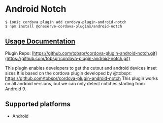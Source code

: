 # Android Notch

```
$ ionic cordova plugin add cordova-plugin-android-notch
$ npm install @oneserve-cordova-plugins/android-notch
```

## [Usage Documentation](https://oneserve.gitbook.io/oneserve-cordova-plugins/plugins/android-notch/)

Plugin Repo: [https://github.com/tobspr/cordova-plugin-android-notch.git](https://github.com/tobspr/cordova-plugin-android-notch.git)

This plugin enables developers to get the cutout and android devices inset sizes
It is based on the cordova plugin developed by @tobspr: https://github.com/tobspr/cordova-plugin-android-notch
This plugin works on all android versions, but we can only detect notches starting from Android 9.

## Supported platforms

- Android
  


